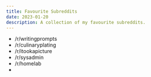 ```yaml
---
title: Favourite Subreddits
date: 2023-01-20
description: A collection of my favourite subreddits.
---
```


* /r/writingprompts
* /r/culinaryplating
* /r/itookapicture
* /r/sysadmin
* /r/homelab
* 